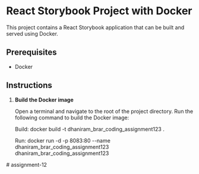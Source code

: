 # React Storybook Project with Docker

This project contains a React Storybook application that can be built and served using Docker.

## Prerequisites

- Docker

## Instructions

1. **Build the Docker image**

   Open a terminal and navigate to the root of the project directory. Run the following command to build the Docker image:

   Build:
   docker build -t dhaniram_brar_coding_assignment123 .

   Run:
   docker run -d -p 8083:80 --name dhaniram_brar_coding_assignment123 dhaniram_brar_coding_assignment123


#   a s s i g n m e n t - 1 2  
 